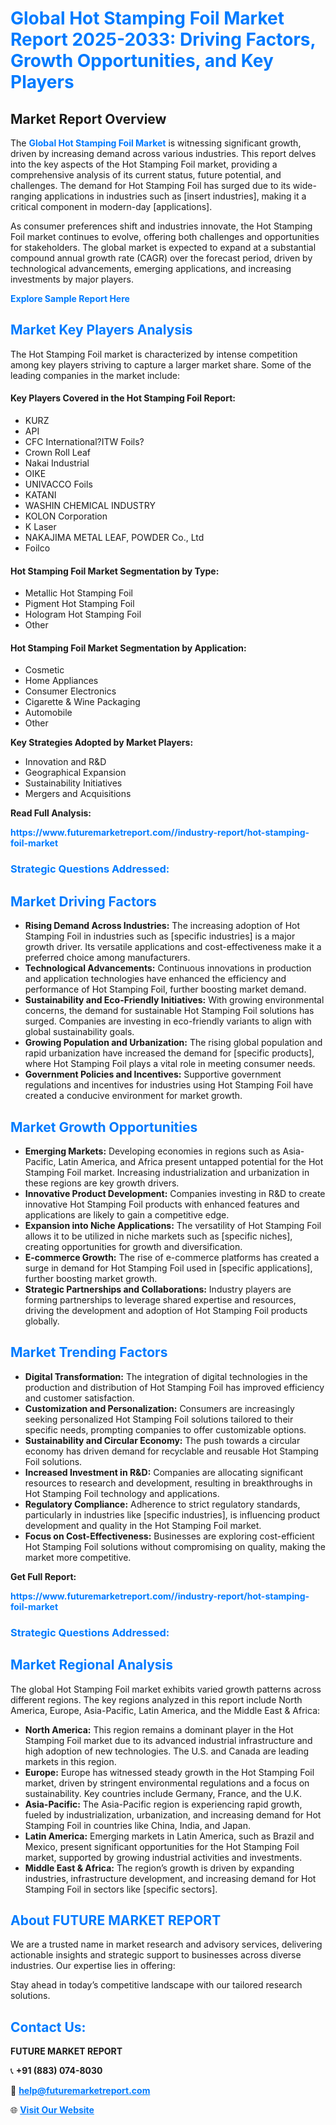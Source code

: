 <h1 style="color: #007BFF;">Global Hot Stamping Foil Market Report 2025-2033: Driving Factors, Growth Opportunities, and Key Players</h1>

<section id="overview">
<h2>Market Report Overview</h2>
<p>The <a href="https://www.futuremarketreport.com//industry-report/hot-stamping-foil-market" style="color: #007BFF; text-decoration: none;"><strong>Global Hot Stamping Foil Market</strong></a> is witnessing significant growth, driven by increasing demand across various industries. This report delves into the key aspects of the Hot Stamping Foil market, providing a comprehensive analysis of its current status, future potential, and challenges. The demand for Hot Stamping Foil has surged due to its wide-ranging applications in industries such as [insert industries], making it a critical component in modern-day [applications].</p>
<p>As consumer preferences shift and industries innovate, the Hot Stamping Foil market continues to evolve, offering both challenges and opportunities for stakeholders. The global market is expected to expand at a substantial compound annual growth rate (CAGR) over the forecast period, driven by technological advancements, emerging applications, and increasing investments by major players.</p>
</section>

<section id="overview">
<p><a href="https://www.futuremarketreport.com//request-sample/reportId=87960" style="color: #007BFF; text-decoration: none;"><strong>Explore Sample Report Here</strong></a></p>
</section>

<section id="key-players">
<h2 style="color: #007BFF;">Market Key Players Analysis</h2>
<p>The Hot Stamping Foil market is characterized by intense competition among key players striving to capture a larger market share. Some of the leading companies in the market include:</p>
<h4>Key Players Covered in the Hot Stamping Foil Report:</h4>
<ul><li>KURZ</li><li>API</li><li>CFC International?ITW Foils?</li><li>Crown Roll Leaf</li><li>Nakai Industrial</li><li>OIKE</li><li>UNIVACCO Foils</li><li>KATANI</li><li>WASHIN CHEMICAL INDUSTRY</li><li>KOLON Corporation</li><li>K Laser</li><li>NAKAJIMA METAL LEAF, POWDER Co., Ltd</li><li>Foilco</li></ul>
<h4>Hot Stamping Foil Market Segmentation by Type:</h4>
<ul><li>Metallic Hot Stamping Foil</li><li>Pigment Hot Stamping Foil</li><li>Hologram Hot Stamping Foil</li><li>Other</li></ul>

<h4>Hot Stamping Foil Market Segmentation by Application:</h4>
<ul><li>Cosmetic</li><li>Home Appliances</li><li>Consumer Electronics</li><li>Cigarette &amp; Wine Packaging</li><li>Automobile</li><li>Other</li></ul>
<p><strong>Key Strategies Adopted by Market Players:</strong></p>
<ul>
<li>Innovation and R&D</li>
<li>Geographical Expansion</li>
<li>Sustainability Initiatives</li>
<li>Mergers and Acquisitions</li>
</ul>
</section>

<section>
<p><strong>Read Full Analysis: </strong></p><a href="https://www.futuremarketreport.com//industry-report/hot-stamping-foil-market" style="color: #007BFF; text-decoration: none;"><strong>https://www.futuremarketreport.com//industry-report/hot-stamping-foil-market</strong></a>
<h3 style="color: #007BFF;">Strategic Questions Addressed:</h3>
</section>

<section id="driving-factors">
<h2 style="color: #007BFF;">Market Driving Factors</h2>
<ul>
<li><strong>Rising Demand Across Industries:</strong> The increasing adoption of Hot Stamping Foil in industries such as [specific industries] is a major growth driver. Its versatile applications and cost-effectiveness make it a preferred choice among manufacturers.</li>
<li><strong>Technological Advancements:</strong> Continuous innovations in production and application technologies have enhanced the efficiency and performance of Hot Stamping Foil, further boosting market demand.</li>
<li><strong>Sustainability and Eco-Friendly Initiatives:</strong> With growing environmental concerns, the demand for sustainable Hot Stamping Foil solutions has surged. Companies are investing in eco-friendly variants to align with global sustainability goals.</li>
<li><strong>Growing Population and Urbanization:</strong> The rising global population and rapid urbanization have increased the demand for [specific products], where Hot Stamping Foil plays a vital role in meeting consumer needs.</li>
<li><strong>Government Policies and Incentives:</strong> Supportive government regulations and incentives for industries using Hot Stamping Foil have created a conducive environment for market growth.</li>
</ul>
</section>

<section id="growth-opportunities">
<h2 style="color: #007BFF;">Market Growth Opportunities</h2>
<ul>
<li><strong>Emerging Markets:</strong> Developing economies in regions such as Asia-Pacific, Latin America, and Africa present untapped potential for the Hot Stamping Foil market. Increasing industrialization and urbanization in these regions are key growth drivers.</li>
<li><strong>Innovative Product Development:</strong> Companies investing in R&D to create innovative Hot Stamping Foil products with enhanced features and applications are likely to gain a competitive edge.</li>
<li><strong>Expansion into Niche Applications:</strong> The versatility of Hot Stamping Foil allows it to be utilized in niche markets such as [specific niches], creating opportunities for growth and diversification.</li>
<li><strong>E-commerce Growth:</strong> The rise of e-commerce platforms has created a surge in demand for Hot Stamping Foil used in [specific applications], further boosting market growth.</li>
<li><strong>Strategic Partnerships and Collaborations:</strong> Industry players are forming partnerships to leverage shared expertise and resources, driving the development and adoption of Hot Stamping Foil products globally.</li>
</ul>
</section>

<section id="trending-factors">
<h2 style="color: #007BFF;">Market Trending Factors</h2>
<ul>
<li><strong>Digital Transformation:</strong> The integration of digital technologies in the production and distribution of Hot Stamping Foil has improved efficiency and customer satisfaction.</li>
<li><strong>Customization and Personalization:</strong> Consumers are increasingly seeking personalized Hot Stamping Foil solutions tailored to their specific needs, prompting companies to offer customizable options.</li>
<li><strong>Sustainability and Circular Economy:</strong> The push towards a circular economy has driven demand for recyclable and reusable Hot Stamping Foil solutions.</li>
<li><strong>Increased Investment in R&D:</strong> Companies are allocating significant resources to research and development, resulting in breakthroughs in Hot Stamping Foil technology and applications.</li>
<li><strong>Regulatory Compliance:</strong> Adherence to strict regulatory standards, particularly in industries like [specific industries], is influencing product development and quality in the Hot Stamping Foil market.</li>
<li><strong>Focus on Cost-Effectiveness:</strong> Businesses are exploring cost-efficient Hot Stamping Foil solutions without compromising on quality, making the market more competitive.</li>
</ul>
</section>

<section>
<p><strong>Get Full Report: </strong></p><a href="https://www.futuremarketreport.com//industry-report/hot-stamping-foil-market" style="color: #007BFF; text-decoration: none;"><strong>https://www.futuremarketreport.com//industry-report/hot-stamping-foil-market</strong></a>
<h3 style="color: #007BFF;">Strategic Questions Addressed:</h3>
</section>


<section id="regional-analysis">
<h2 style="color: #007BFF;">Market Regional Analysis</h2>
<p>The global Hot Stamping Foil market exhibits varied growth patterns across different regions. The key regions analyzed in this report include North America, Europe, Asia-Pacific, Latin America, and the Middle East & Africa:</p>
<ul>
<li><strong>North America:</strong> This region remains a dominant player in the Hot Stamping Foil market due to its advanced industrial infrastructure and high adoption of new technologies. The U.S. and Canada are leading markets in this region.</li>
<li><strong>Europe:</strong> Europe has witnessed steady growth in the Hot Stamping Foil market, driven by stringent environmental regulations and a focus on sustainability. Key countries include Germany, France, and the U.K.</li>
<li><strong>Asia-Pacific:</strong> The Asia-Pacific region is experiencing rapid growth, fueled by industrialization, urbanization, and increasing demand for Hot Stamping Foil in countries like China, India, and Japan.</li>
<li><strong>Latin America:</strong> Emerging markets in Latin America, such as Brazil and Mexico, present significant opportunities for the Hot Stamping Foil market, supported by growing industrial activities and investments.</li>
<li><strong>Middle East & Africa:</strong> The region’s growth is driven by expanding industries, infrastructure development, and increasing demand for Hot Stamping Foil in sectors like [specific sectors].</li>
</ul>
</section>

<footer>
<h2 style="color: #007BFF;">About FUTURE MARKET REPORT</h2>
<p>We are a trusted name in market research and advisory services, delivering actionable insights and strategic support to businesses across diverse industries. Our expertise lies in offering:</p>

<p>Stay ahead in today’s competitive landscape with our tailored research solutions.</p>

<h2 style="color: #007BFF;">Contact Us:</h2>
<p><strong>FUTURE MARKET REPORT</strong></p>
<p>📞 <strong>+91 (883) 074-8030</strong></p>
<p>📧 <strong><a href="mailto:help@futuremarketreport.com" style="color: #007BFF;">help@futuremarketreport.com</a></strong></p>
<p>🌐 <strong><a href="https://www.futuremarketreport.com/" style="color: #007BFF;">Visit Our Website</a></strong></p>
</footer>